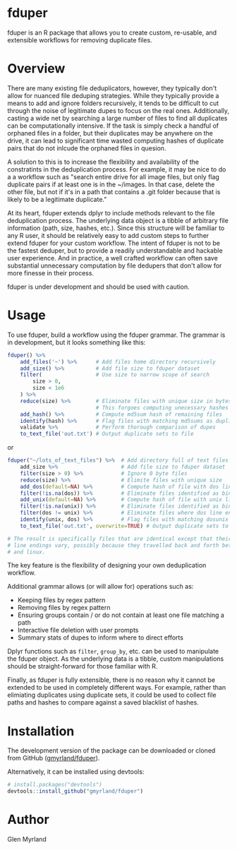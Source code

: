 # fduper

fduper is an R package that allows you to create custom, re-usable, and extensible workflows for removing duplicate files.

# Overview

There are many existing file deduplicators, however, they typically don't allow for nuanced file deduping strategies.
While they typically provide a means to add and ignore folders recursively, it tends to be difficult to cut through the noise of legitimate dupes to focus on the real ones.
Additionally, casting a wide net by searching a large number of files to find all duplicates can be computationally intensive.
If the task is simply check a handful of orphaned files in a folder, but their duplicates may be anywhere on the drive, it can lead to significant time wasted computing hashes of duplicate pairs that do not inlcude the orphaned files in quesion.

A solution to this is to increase the flexibility and availability of the constratints in the deduplication process.
For example, it may be nice to do a a workflow such as "search entire drive for all image files, but only flag duplicate pairs if at least one is in the ~/images. In that case, delete the other file, but not if it's in a path that contains a .git folder because that is likely to be a legitimate duplicate."

At its heart, fduper extends dplyr to include methods relevant to the file deduplication process.
The underlying data object is a tibble of arbitrary file information (path, size, hashes, etc.).
Since this structure will be familiar to any R user, it should be relatively easy to add custom steps to further extend fduper for your custom workflow.
The intent of fduper is not to be the fastest deduper, but to provide a readily understandable and hackable user experience.
And in practice, a well crafted workflow can often save substantial unnecessary computation by file dedupers that don't allow for more finesse in their process.

fduper is under development and should be used with caution.

# Usage

To use fduper, build a workflow using the fduper grammar.
The grammar is in development, but it looks something like this:

``` r
fduper() %>%
    add_files('~') %>%      # Add files home directory recursively
    add_size() %>%          # Add file size to fduper dataset
    filter(                 # Use size to narrow scope of search
        size > 0,
        size < 1e6
    ) %>%
    reduce(size) %>%        # Eliminate files with unique size in bytes
                            # This forgoes computing unecessary hashes
    add_hash() %>%          # Compute md5sum hash of remaining files
    identify(hash) %>%      # Flag files with matching md5sums as duplicates
    validate %>%            # Perform thorough comparison of dupes
    to_text_file('out.txt') # Output duplicate sets to file
```

or

``` r
fduper("~/lots_of_text_files") %>%  # Add directory full of text files
    add_size %>%                    # Add file size to fduper dataset
    filter(size > 0) %>%            # Ignore 0 byte files
    reduce(size) %>%                # Elimite files with unique size
    add_dos(default=NA) %>%         # Compute hash of file with dos line endings
    filter(!is.na(dos)) %>%         # Eliminate files identified as binary
    add_unix(default=NA) %>%        # Compute hash of file with unix line endings
    filter(!is.na(unix)) %>%        # Eliminate files identified as binary (should be none)
    filter(dos != unix) %>%         # Eliminate files where dos line endings is the same as unix
    identify(unix, dos) %>%         # Flag files with matching dosunix hashes as duplicates
    to_text_file('out.txt', overwrite=TRUE) # Output duplicate sets to file

# The result is specifically files that are identical except that their
# line endings vary, possibly because they travelled back and forth between Windows
# and linux.
```

The key feature is the flexibility of designing your own deduplication workflow.

Additional grammar allows (or will allow for) operations such as:

- Keeping files by regex pattern
- Removing files by regex pattern
- Ensuring groups contain / or do not contain at least one file matching a path
- Interactive file deletion with user prompts
- Summary stats of dupes to inform where to direct efforts

Dplyr functions such as `filter`, `group_by`, etc. can be used to manipulate the fduper object.
As the underlying data is a tibble, custom manipulations should be straight-forward for those familiar with R.

Finally, as fduper is fully extensible, there is no reason why it cannot be extended to be used in completely different ways.
For example, rather than elimiating duplicates using duplicate sets, it could be used to collect file paths and hashes to compare against a saved blacklist of hashes.

# Installation

The development version of the package can be downloaded or cloned from GitHub ([gmyrland/fduper](https://github.com/gmyrland/fduper)).

Alternatively, it can be installed using devtools:

``` r
# install.packages("devtools")
devtools::install_github("gmyrland/fduper")
```

# Author

Glen Myrland
